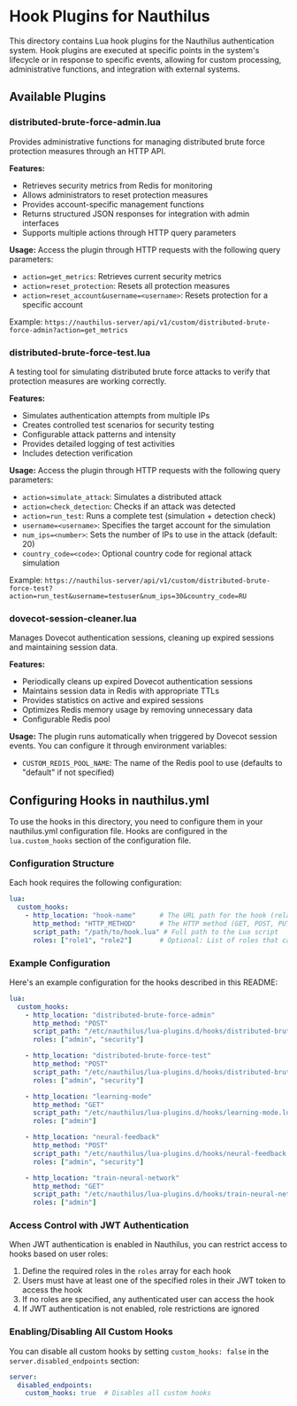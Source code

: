 # Hook Plugins for Nauthilus

This directory contains Lua hook plugins for the Nauthilus authentication system. Hook plugins are executed at specific points in the system's lifecycle or in response to specific events, allowing for custom processing, administrative functions, and integration with external systems.

## Available Plugins

### distributed-brute-force-admin.lua
Provides administrative functions for managing distributed brute force protection measures through an HTTP API.

**Features:**
- Retrieves security metrics from Redis for monitoring
- Allows administrators to reset protection measures
- Provides account-specific management functions
- Returns structured JSON responses for integration with admin interfaces
- Supports multiple actions through HTTP query parameters

**Usage:**
Access the plugin through HTTP requests with the following query parameters:
- `action=get_metrics`: Retrieves current security metrics
- `action=reset_protection`: Resets all protection measures
- `action=reset_account&username=<username>`: Resets protection for a specific account

Example: `https://nauthilus-server/api/v1/custom/distributed-brute-force-admin?action=get_metrics`

### distributed-brute-force-test.lua
A testing tool for simulating distributed brute force attacks to verify that protection measures are working correctly.

**Features:**
- Simulates authentication attempts from multiple IPs
- Creates controlled test scenarios for security testing
- Configurable attack patterns and intensity
- Provides detailed logging of test activities
- Includes detection verification

**Usage:**
Access the plugin through HTTP requests with the following query parameters:
- `action=simulate_attack`: Simulates a distributed attack
- `action=check_detection`: Checks if an attack was detected
- `action=run_test`: Runs a complete test (simulation + detection check)
- `username=<username>`: Specifies the target account for the simulation
- `num_ips=<number>`: Sets the number of IPs to use in the attack (default: 20)
- `country_code=<code>`: Optional country code for regional attack simulation

Example: `https://nauthilus-server/api/v1/custom/distributed-brute-force-test?action=run_test&username=testuser&num_ips=30&country_code=RU`

### dovecot-session-cleaner.lua
Manages Dovecot authentication sessions, cleaning up expired sessions and maintaining session data.

**Features:**
- Periodically cleans up expired Dovecot authentication sessions
- Maintains session data in Redis with appropriate TTLs
- Provides statistics on active and expired sessions
- Optimizes Redis memory usage by removing unnecessary data
- Configurable Redis pool

**Usage:**
The plugin runs automatically when triggered by Dovecot session events. You can configure it through environment variables:
- `CUSTOM_REDIS_POOL_NAME`: The name of the Redis pool to use (defaults to "default" if not specified)

## Configuring Hooks in nauthilus.yml

To use the hooks in this directory, you need to configure them in your nauthilus.yml configuration file. Hooks are configured in the `lua.custom_hooks` section of the configuration file.

### Configuration Structure

Each hook requires the following configuration:

```yaml
lua:
  custom_hooks:
    - http_location: "hook-name"      # The URL path for the hook (relative to /api/v1/custom/)
      http_method: "HTTP_METHOD"      # The HTTP method (GET, POST, PUT, DELETE, PATCH)
      script_path: "/path/to/hook.lua" # Full path to the Lua script
      roles: ["role1", "role2"]       # Optional: List of roles that can access this hook when JWT auth is enabled
```

### Example Configuration

Here's an example configuration for the hooks described in this README:

```yaml
lua:
  custom_hooks:
    - http_location: "distributed-brute-force-admin"
      http_method: "POST"
      script_path: "/etc/nauthilus/lua-plugins.d/hooks/distributed-brute-force-admin.lua"
      roles: ["admin", "security"]

    - http_location: "distributed-brute-force-test"
      http_method: "POST"
      script_path: "/etc/nauthilus/lua-plugins.d/hooks/distributed-brute-force-test.lua"
      roles: ["admin", "security"]

    - http_location: "learning-mode"
      http_method: "GET"
      script_path: "/etc/nauthilus/lua-plugins.d/hooks/learning-mode.lua"
      roles: ["admin"]

    - http_location: "neural-feedback"
      http_method: "POST"
      script_path: "/etc/nauthilus/lua-plugins.d/hooks/neural-feedback.lua"
      roles: ["admin", "security"]

    - http_location: "train-neural-network"
      http_method: "GET"
      script_path: "/etc/nauthilus/lua-plugins.d/hooks/train-neural-network.lua"
      roles: ["admin"]
```

### Access Control with JWT Authentication

When JWT authentication is enabled in Nauthilus, you can restrict access to hooks based on user roles:

1. Define the required roles in the `roles` array for each hook
2. Users must have at least one of the specified roles in their JWT token to access the hook
3. If no roles are specified, any authenticated user can access the hook
4. If JWT authentication is not enabled, role restrictions are ignored

### Enabling/Disabling All Custom Hooks

You can disable all custom hooks by setting `custom_hooks: false` in the `server.disabled_endpoints` section:

```yaml
server:
  disabled_endpoints:
    custom_hooks: true  # Disables all custom hooks
```
